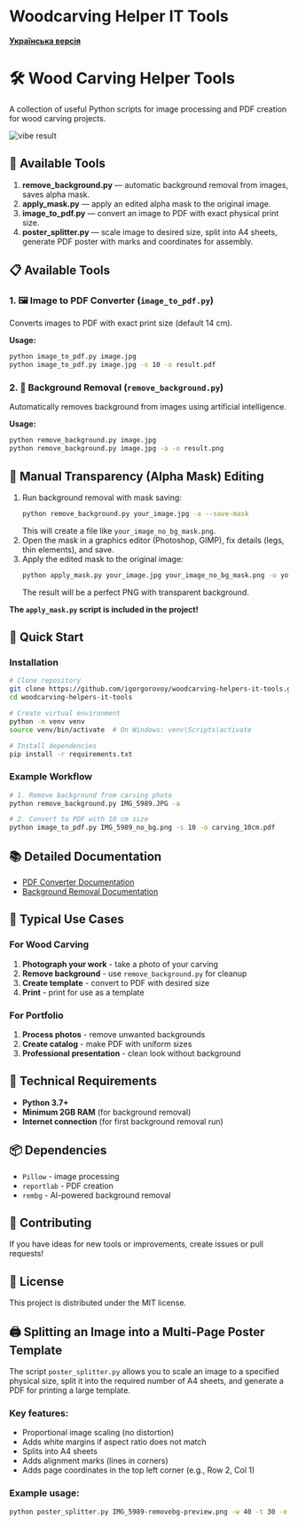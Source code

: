 # Woodcarving Helper IT Tools

**[Українська версія](README_UA.md)**

# 🛠️ Wood Carving Helper Tools

A collection of useful Python scripts for image processing and PDF creation for wood carving projects.

 ![vibe result](results/vibe.png)

## 🧰 Available Tools

1. **remove_background.py** — automatic background removal from images, saves alpha mask.
2. **apply_mask.py** — apply an edited alpha mask to the original image.
3. **image_to_pdf.py** — convert an image to PDF with exact physical print size.
4. **poster_splitter.py** — scale image to desired size, split into A4 sheets, generate PDF poster with marks and coordinates for assembly.

## 📋 Available Tools

### 1. 🖼️ Image to PDF Converter (`image_to_pdf.py`)
Converts images to PDF with exact print size (default 14 cm).

**Usage:**
```bash
python image_to_pdf.py image.jpg
python image_to_pdf.py image.jpg -s 10 -o result.pdf
```

### 2. 🎨 Background Removal (`remove_background.py`)
Automatically removes background from images using artificial intelligence.

**Usage:**
```bash
python remove_background.py image.jpg
python remove_background.py image.jpg -a -o result.png
```

## 🖤 Manual Transparency (Alpha Mask) Editing

1. Run background removal with mask saving:
   ```bash
   python remove_background.py your_image.jpg -a --save-mask
   ```
   This will create a file like `your_image_no_bg_mask.png`.
2. Open the mask in a graphics editor (Photoshop, GIMP), fix details (legs, thin elements), and save.
3. Apply the edited mask to the original image:
   ```bash
   python apply_mask.py your_image.jpg your_image_no_bg_mask.png -o your_image_final.png
   ```
   The result will be a perfect PNG with transparent background.

**The `apply_mask.py` script is included in the project!**

## 🚀 Quick Start

### Installation
```bash
# Clone repository
git clone https://github.com/igorgorovoy/woodcarving-helpers-it-tools.git
cd woodcarving-helpers-it-tools

# Create virtual environment
python -m venv venv
source venv/bin/activate  # On Windows: venv\Scripts\activate

# Install dependencies
pip install -r requirements.txt
```

### Example Workflow
```bash
# 1. Remove background from carving photo
python remove_background.py IMG_5989.JPG -a

# 2. Convert to PDF with 10 cm size
python image_to_pdf.py IMG_5989_no_bg.png -s 10 -o carving_10cm.pdf
```

## 📚 Detailed Documentation

- [PDF Converter Documentation](image_to_pdf_README_EN.md)
- [Background Removal Documentation](remove_background_README_EN.md)

## 🎯 Typical Use Cases

### For Wood Carving
1. **Photograph your work** - take a photo of your carving
2. **Remove background** - use `remove_background.py` for cleanup
3. **Create template** - convert to PDF with desired size
4. **Print** - print for use as a template

### For Portfolio
1. **Process photos** - remove unwanted backgrounds
2. **Create catalog** - make PDF with uniform sizes
3. **Professional presentation** - clean look without background

## 🔧 Technical Requirements

- **Python 3.7+**
- **Minimum 2GB RAM** (for background removal)
- **Internet connection** (for first background removal run)

## 📦 Dependencies

- `Pillow` - image processing
- `reportlab` - PDF creation
- `rembg` - AI-powered background removal

## 🤝 Contributing

If you have ideas for new tools or improvements, create issues or pull requests!

## 📄 License

This project is distributed under the MIT license.

## 🖨️ Splitting an Image into a Multi-Page Poster Template

The script `poster_splitter.py` allows you to scale an image to a specified physical size, split it into the required number of A4 sheets, and generate a PDF for printing a large template.

### Key features:
- Proportional image scaling (no distortion)
- Adds white margins if aspect ratio does not match
- Splits into A4 sheets
- Adds alignment marks (lines in corners)
- Adds page coordinates in the top left corner (e.g., Row 2, Col 1)

### Example usage:
```bash
python poster_splitter.py IMG_5989-removebg-preview.png -w 40 -t 30 -o IMG_5989_poster.pdf
```